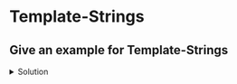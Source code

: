 #  Template-Strings
## Give an example for Template-Strings

<details>
<summary>Solution</summary>

```typescript
const id = "123";
const url = `https://api.book/${id}`
```
</details>